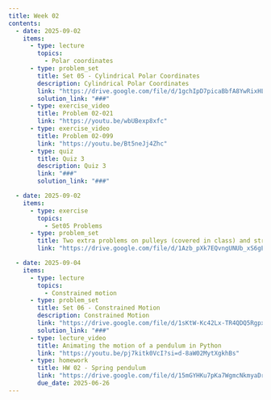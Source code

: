 ```yaml
---
title: Week 02
contents:
  - date: 2025-09-02
    items:
      - type: lecture
        topics:
          - Polar coordinates
      - type: problem_set
        title: Set 05 - Cylindrical Polar Coordinates
        description: Cylindrical Polar Coordinates
        link: "https://drive.google.com/file/d/1gchIpD7picaBbfA8YwRixHLdtHtHeM0m/view?usp=drivesdk"
        solution_link: "###"
      - type: exercise_video
        title: Problem 02-021
        link: "https://youtu.be/wbUBexp8xfc"
      - type: exercise_video
        title: Problem 02-099
        link: "https://youtu.be/Bt5neJj4Zhc"
      - type: quiz
        title: Quiz 3
        description: Quiz 3
        link: "###"
        solution_link: "###"

  - date: 2025-09-02
    items:
      - type: exercise
        topics:
          - Set05 Problems
      - type: problem_set
        title: Two extra problems on pulleys (covered in class) and straight slots
        link: "https://drive.google.com/file/d/1Azb_pXk7EQvngUNUb_xS6gER8KWlwaeW/view?usp=sharing"

  - date: 2025-09-04
    items:
      - type: lecture
        topics:
          - Constrained motion
      - type: problem_set
        title: Set 06 - Constrained Motion
        description: Constrained Motion
        link: "https://drive.google.com/file/d/1sKtW-Kc42Lx-TR4QDQ5RgpxcQhGDDRXz/view?usp=drivesdk"
        solution_link: "###"
      - type: lecture_video
        title: Animating the motion of a pendulum in Python
        link: "https://youtu.be/pj7kitk0VcI?si=d-8aW02MytXgkhBs"
      - type: homework
        title: HW 02 - Spring pendulum
        link: "https://drive.google.com/file/d/15mGYHKu7pKa7WgmcNkmyaDrAocBD7iqm/view?usp=share_link"
        due_date: 2025-06-26
---
```

